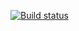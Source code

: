 [![Build status](https://ci.appveyor.com/api/projects/status/d6dgm42kt1ygqriv/branch/main?svg=true)](https://ci.appveyor.com/project/ZSV69/hw-zsv-api-ci/branch/main)
